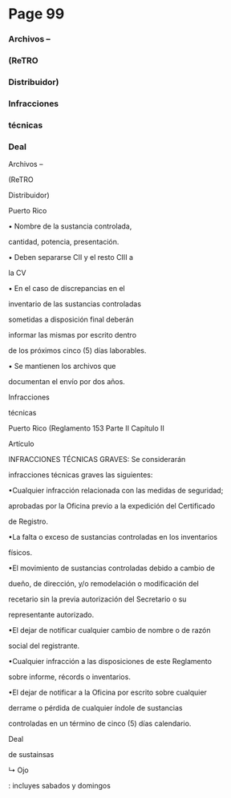 # Page 99

### Archivos –

### (ReTRO

### Distribuidor)

### Infracciones

### técnicas

### Deal

Archivos –

(ReTRO

Distribuidor)

Puerto Rico

• Nombre de la sustancia controlada,

cantidad, potencia, presentación.

• Deben separarse CII y el resto CIII a

la CV

• En el caso de discrepancias en el

inventario de las sustancias controladas

sometidas a disposición final deberán

informar las mismas por escrito dentro

de los próximos cinco (5) días laborables.

• Se mantienen los archivos que

documentan el envío por dos años.

Infracciones

técnicas

Puerto Rico (Reglamento 153 Parte II Capítulo II

Artículo

INFRACCIONES TÉCNICAS GRAVES: Se considerarán

infracciones técnicas graves las siguientes:

•Cualquier infracción relacionada con las medidas de seguridad;

aprobadas por la Oficina previo a la expedición del Certificado

de Registro.

•La falta o exceso de sustancias controladas en los inventarios

físicos.

•El movimiento de sustancias controladas debido a cambio de

dueño, de dirección, y/o remodelación o modificación del

recetario sin la previa autorización del Secretario o su

representante autorizado.

•El dejar de notificar cualquier cambio de nombre o de razón

social del registrante.

•Cualquier infracción a las disposiciones de este Reglamento

sobre informe, récords o inventarios.

•El dejar de notificar a la Oficina por escrito sobre cualquier

derrame o pérdida de cualquier índole de sustancias

controladas en un término de cinco (5) días calendario.

Deal

de sustainsas

↳ Ojo

: incluyes sabados y domingos

